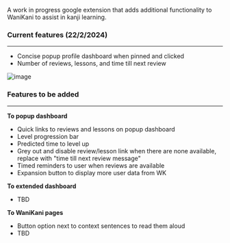 A work in progress google extension that adds additional functionality to WaniKani to assist in kanji learning.

### Current features (22/2/2024)

------------

- Concise popup profile dashboard when pinned and clicked
- Number of reviews, lessons, and time till next review


![image](https://github.com/danielxt/waniKaniExtension/assets/114246026/3e667a5a-2c06-461a-8cf7-0cc36b0307cf)

### Features to be added
------------
**To popup dashboard**
- Quick links to reviews and lessons on popup dashboard
- Level progression bar
- Predicted time to level up
- Grey out and disable review/lesson link when there are none available, replace with "time till next review message"
- Timed reminders to user when reviews are available
- Expansion button to display more user data from WK

**To extended dashboard**
- TBD

**To WaniKani pages**
- Button option next to context sentences to read them aloud 
- TBD

